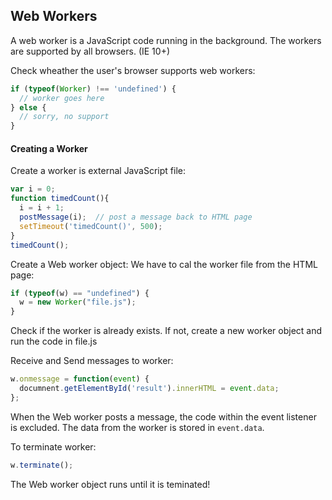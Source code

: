 ## Web Workers

A web worker is a JavaScript code running in the background. The workers are supported by all browsers. (IE 10+)

Check wheather the user's browser supports web workers:
```javascript
if (typeof(Worker) !== 'undefined') {
  // worker goes here
} else {
  // sorry, no support
}
```

#### Creating a Worker
Create a worker is external JavaScript file:
```javascript
var i = 0;
function timedCount(){
  i = i + 1;
  postMessage(i);  // post a message back to HTML page
  setTimeout('timedCount()', 500);
}
timedCount();
```

Create a Web worker object:
We have to cal the worker file from the HTML page:
```javascript
if (typeof(w) == "undefined") {
  w = new Worker("file.js");
}
```
Check if the worker is already exists. If not, create a new worker object and run the code in file.js

Receive and Send messages to worker:
```javascript
w.onmessage = function(event) {
  documnent.getElementById('result').innerHTML = event.data;
};
```
When the Web worker posts a message, the code within the event listener is excluded. The data from the worker is stored in `event.data`.

To terminate worker:
```javascript
w.terminate();
```
The Web worker object runs until it is teminated!
